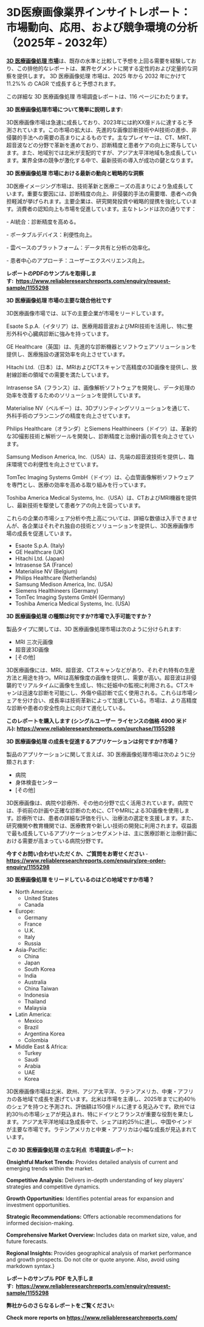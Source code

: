 <p><h1>3D医療画像業界インサイトレポート：市場動向、応用、および競争環境の分析（2025年 - 2032年）</h1></p><p data-sourcepos="1:1-1:157"><strong><a href="https://www.reliableresearchreports.com/3d-medical-imaging-r1155298?utm_campaign=110&utm_medium=36&utm_source=Github&utm_content=ia&utm_term=26022025&utm_id=3d-medical-imaging">3D 医療画像処理 市場</a></strong>は、既存の水準と比較して予想を上回る需要を経験しており、この排他的なレポートは、業界セグメントに関する定性的および定量的な洞察を提供します。 3D 医療画像処理 市場は、2025 年から 2032 年にかけて 11.2%% の CAGR で成長すると予想されます。</p>
<p data-sourcepos="3:1-3:50">この詳細な 3D 医療画像処理 市場調査レポートは、116 ページにわたります。</p>
<p><strong>3D 医療画像処理市場について簡単に説明します:</strong></p>
<p><p>3D医療画像市場は急速に成長しており、2023年には約XX億ドルに達すると予測されています。この市場の拡大は、先進的な画像診断技術やAI技術の進歩、非侵襲的手法への需要の高まりによるものです。主なプレイヤーは、CT、MRT、超音波などの分野で革新を進めており、診断精度と患者ケアの向上に寄与しています。また、地域別では北米が支配的ですが、アジア太平洋地域も急成長しています。業界全体の競争が激化する中で、最新技術の導入が成功の鍵となります。</p></p>
<p><strong>3D 医療画像処理 市場における最新の動向と戦略的な洞察</strong></p>
<p><p>3D医療イメージング市場は、技術革新と医療ニーズの高まりにより急成長しています。重要な要因には、診断精度の向上、非侵襲的手法の需要増、患者への負担軽減が挙げられます。主要企業は、研究開発投資や戦略的提携を強化しています。消費者の認知向上も市場を促進しています。主なトレンドは次の通りです：</p><p>- AI統合：診断精度を高める。</p><p>- ポータブルデバイス：利便性向上。</p><p>- 雲ベースのプラットフォーム：データ共有と分析の効率化。</p><p>- 患者中心のアプローチ：ユーザーエクスペリエンス向上。</p></p>
<p><strong>レポートのPDFのサンプルを取得します</strong><strong>:&nbsp;&nbsp;<a href="https://www.reliableresearchreports.com/enquiry/request-sample/1155298?utm_campaign=110&utm_medium=36&utm_source=Github&utm_content=ia&utm_term=26022025&utm_id=3d-medical-imaging">https://www.reliableresearchreports.com/enquiry/request-sample/1155298</a></strong></p>
<p><strong>3D 医療画像処理 市場の主要な競合他社です</strong></p>
<p><p>3D医療画像市場では、以下の主要企業が市場をリードしています。</p><p>Esaote S.p.A.（イタリア）は、医療用超音波およびMRI技術を活用し、特に整形外科や心臓病診断に強みを持っています。</p><p>GE Healthcare（英国）は、先進的な診断機器とソフトウェアソリューションを提供し、医療施設の運営効率を向上させています。</p><p>Hitachi Ltd.（日本）は、MRIおよびCTスキャンで高精度の3D画像を提供し、放射線診断の領域での需要を満たしています。</p><p>Intrasense SA（フランス）は、画像解析ソフトウェアを開発し、データ処理の効率を改善するためのソリューションを提供しています。</p><p>Materialise NV（ベルギー）は、3Dプリンティングソリューションを通じて、外科手術のプランニングの精度を向上させています。</p><p>Philips Healthcare（オランダ）とSiemens Healthineers（ドイツ）は、革新的な3D撮影技術と解析ツールを開発し、診断精度と治療計画の質を向上させています。</p><p>Samsung Medison America, Inc.（USA）は、先端の超音波技術を提供し、臨床環境での利便性を向上させています。</p><p>TomTec Imaging Systems GmbH（ドイツ）は、心血管画像解析ソフトウェアを専門とし、医療の効率を高める取り組みを行っています。</p><p>Toshiba America Medical Systems, Inc.（USA）は、CTおよびMRI機器を提供し、最新技術を駆使して患者ケアの向上を図っています。</p><p>これらの企業の市場シェア分析や売上高については、詳細な数値は入手できませんが、各企業はそれぞれ独自の技術とソリューションを提供し、3D医療画像市場の成長を促進しています。</p></p>
<p><ul><li>Esaote S.p.A. (Italy)</li><li>GE Healthcare (UK)</li><li>Hitachi Ltd. (Japan)</li><li>Intrasense SA (France)</li><li>Materialise NV (Belgium)</li><li>Philips Healthcare (Netherlands)</li><li>Samsung Medison America, Inc. (USA)</li><li>Siemens Healthineers (Germany)</li><li>TomTec Imaging Systems GmbH (Germany)</li><li>Toshiba America Medical Systems, Inc. (USA)</li></ul></p>
<p><strong>3D 医療画像処理 の種類は何ですか?市場で入手可能ですか？</strong></p>
<p>製品タイプに関しては、3D 医療画像処理市場は次のように分けられます:</p>
<p><ul><li>MRI 三次元画像</li><li>超音波3D画像</li><li>[その他]</li></ul></p>
<p><p>3D医療画像には、MRI、超音波、CTスキャンなどがあり、それぞれ特有の生産方法と用途を持つ。MRIは高解像度の画像を提供し、需要が高い。超音波は非侵襲的でリアルタイムに画像を生成し、特に妊娠中の監視に利用される。CTスキャンは迅速な診断を可能にし、外傷や癌診断で広く使用される。これらは市場シェアを分け合い、成長率は技術革新によって加速している。市場は、より高精度な診断や患者の安全性向上に向けて進化している。</p></p>
<p><strong>このレポートを購入します (シングルユーザー ライセンスの価格 4900 米ドル):&nbsp;<a href="https://www.reliableresearchreports.com/purchase/1155298?utm_campaign=110&utm_medium=36&utm_source=Github&utm_content=ia&utm_term=26022025&utm_id=3d-medical-imaging">https://www.reliableresearchreports.com/purchase/1155298</a></strong></p>
<p><strong>3D 医療画像処理 の成長を促進するアプリケーションは何ですか?市場？</strong></p>
<p>製品のアプリケーションに関して言えば、3D 医療画像処理市場は次のように分類されます:</p>
<p><ul><li>病院</li><li>身体検査センター</li><li>[その他]</li></ul></p>
<p><p>3D医療画像は、病院や診療所、その他の分野で広く活用されています。病院では、手術前の計画や正確な診断のために、CTやMRIによる3D画像を使用します。診療所では、患者の詳細な評価を行い、治療法の選定を支援します。また、研究機関や教育機関では、医療教育や新しい技術の開発に利用されます。収益面で最も成長しているアプリケーションセグメントは、主に医療診断と治療計画における需要が高まっている病院分野です。</p></p>
<p><strong>今すぐお問い合わせいただくか、ご質問をお寄せください</strong><strong>&nbsp;</strong>-<strong><a href="https://www.reliableresearchreports.com/enquiry/pre-order-enquiry/1155298?utm_campaign=110&utm_medium=36&utm_source=Github&utm_content=ia&utm_term=26022025&utm_id=3d-medical-imaging">https://www.reliableresearchreports.com/enquiry/pre-order-enquiry/1155298</a></strong></p>
<p><strong>3D 医療画像処理 をリードしているのはどの地域ですか市場？</strong></p>
<p><ul>
    <li>
        North America:
        <ul>
            <li>United States</li>
            <li>Canada</li>
        </ul>
    </li>
    <li>
        Europe:
        <ul>
            <li>Germany</li>
            <li>France</li>
            <li>U.K.</li>
            <li>Italy</li>
            <li>Russia</li>
        </ul>
    </li>
    <li>
        Asia-Pacific:
        <ul>
            <li>China</li>
            <li>Japan</li>
            <li>South Korea</li>
            <li>India</li>
            <li>Australia</li>
            <li>China Taiwan</li>
            <li>Indonesia</li>
            <li>Thailand</li>
            <li>Malaysia</li>
        </ul>
    </li>
    <li>
        Latin America:
        <ul>
            <li>Mexico</li>
            <li>Brazil</li>
            <li>Argentina Korea</li>
            <li>Colombia</li>
        </ul>
    </li>
    <li>
        Middle East & Africa:
        <ul>
            <li>Turkey</li>
            <li>Saudi</li>
            <li>Arabia</li>
            <li>UAE</li>
            <li>Korea</li>
        </ul>
    </li>
    </ul></p>
<p><p>3D医療画像市場は北米、欧州、アジア太平洋、ラテンアメリカ、中東・アフリカの各地域で成長を遂げています。北米は市場を主導し、2025年までに約40％のシェアを持つと予測され、評価額は150億ドルに達する見込みです。欧州では約30％の市場シェアが見込まれ、特にドイツとフランスが重要な役割を果たします。アジア太平洋地域は急成長中で、シェアは約25％に達し、中国やインドが主要な市場です。ラテンアメリカと中東・アフリカは小幅な成長が見込まれています。</p></p>
<p><strong>この 3D 医療画像処理 の主な利点&nbsp; 市場調査レポート:</strong></p>
<p><strong>{Insightful Market Trends:</strong> Provides detailed analysis of current and emerging trends within the market.</p>
<p><strong>Competitive Analysis:</strong> Delivers in-depth understanding of key players' strategies and competitive dynamics.</p>
<p><strong>Growth Opportunities:</strong> Identifies potential areas for expansion and investment opportunities.</p>
<p><strong>Strategic Recommendations:</strong> Offers actionable recommendations for informed decision-making.</p>
<p><strong>Comprehensive Market Overview: </strong>Includes data on market size, value, and future forecasts.</p>
<p><strong>Regional Insights: </strong>Provides geographical analysis of market performance and growth prospects. Do not cite or quote anyone. Also, avoid using markdown syntax.}</p>
<p><strong>レポートのサンプル PDF を入手します:&nbsp;</strong><strong>&nbsp;<a href="https://www.reliableresearchreports.com/enquiry/request-sample/1155298?utm_campaign=110&utm_medium=36&utm_source=Github&utm_content=ia&utm_term=26022025&utm_id=3d-medical-imaging">https://www.reliableresearchreports.com/enquiry/request-sample/1155298</a></strong></p>
<p></p>
<p></p>
<p></p>
<p></p>
<p><strong>弊社からのさらなるレポートをご覧ください:</strong></p>
<p><strong>Check more reports on <a href="https://www.reliableresearchreports.com/?utm_campaign=110&utm_medium=36&utm_source=Github&utm_content=ia&utm_term=26022025&utm_id=3d-medical-imaging">https://www.reliableresearchreports.com/</a></strong></p>